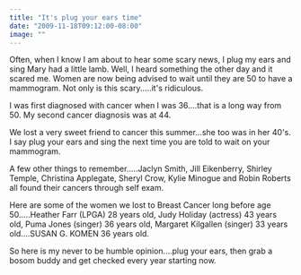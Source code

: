 ```yaml
---
title: "It's plug your ears time"
date: "2009-11-18T09:12:00-08:00"
image: ""
---
```


Often, when I know I am about to hear some scary news, I plug my ears and sing Mary had a little lamb. Well, I heard something the other day and it scared me. 
Women are now being advised to wait until they are 50 to have a mammogram. Not only is this scary.....it's ridiculous.

I was first diagnosed with cancer when I was 36....that is a long way from 50. My second cancer diagnosis was at 44. 

We lost a very sweet friend to cancer this summer...she too was in her 40's. I say plug your ears and sing the next time you are told to wait on your mammogram.

A few other things to remember.....Jaclyn Smith, Jill Eikenberry, Shirley Temple, Christina Applegate, Sheryl Crow, Kylie Minogue and Robin Roberts all found their cancers through self exam.

Here are some of the women we lost to Breast Cancer long before age 50.....Heather Farr (LPGA) 28 years old, Judy Holiday (actress) 43 years old, Puma Jones (singer) 36 years old, Margaret Kilgallen (singer) 33 years old....SUSAN G. KOMEN 36 years old.

So here is my never to be humble opinion....plug your ears, then grab a bosom buddy and get checked every year starting now.